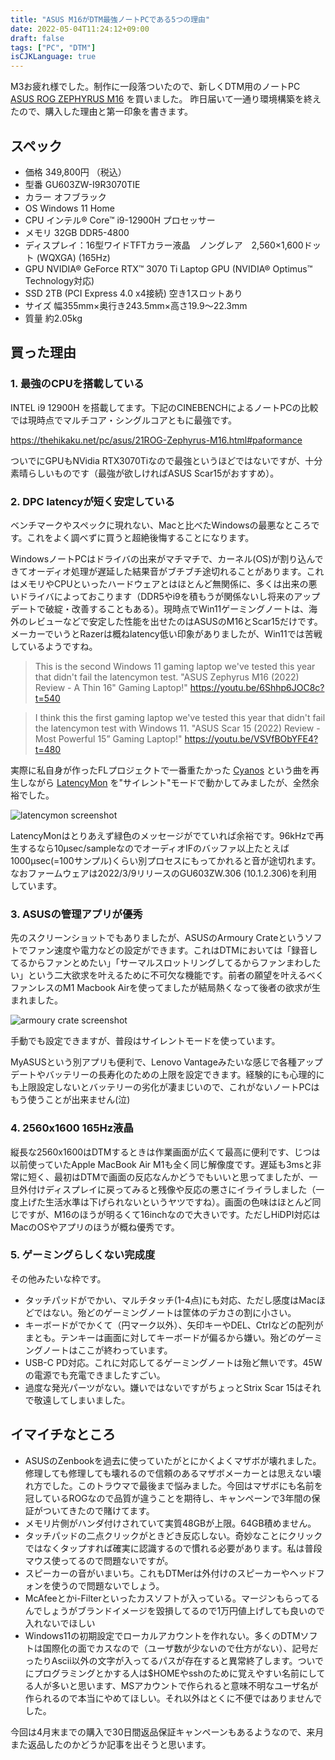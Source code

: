 ```yaml
---
title: "ASUS M16がDTM最強ノートPCである5つの理由"
date: 2022-05-04T11:24:12+09:00
draft: false
tags: ["PC", "DTM"]
isCJKLanguage: true
---
```


M3お疲れ様でした。制作に一段落ついたので、新しくDTM用のノートPC [ASUS ROG ZEPHYRUS M16](https://jp.store.asus.com/store/asusjp/ja_JP/pd/productID.5603530000) を買いました。
昨日届いて一通り環境構築を終えたので、購入した理由と第一印象を書きます。

## スペック

- 価格 349,800円 （税込）
- 型番 GU603ZW-I9R3070TIE
- カラー オフブラック
- OS Windows 11 Home
- CPU インテル® Core™ i9-12900H プロセッサー
- メモリ 32GB DDR5-4800
- ディスプレイ：16型ワイドTFTカラー液晶　ノングレア　2,560×1,600ドット (WQXGA) (165Hz)
- GPU NVIDIA® GeForce RTX™ 3070 Ti Laptop GPU (NVIDIA® Optimus™ Technology対応)
- SSD 2TB (PCI Express 4.0 x4接続) 空き1スロットあり
- サイズ 幅355mm×奥行き243.5mm×高さ19.9～22.3mm
- 質量 約2.05kg

## 買った理由

### 1. 最強のCPUを搭載している

INTEL i9 12900H を搭載してます。下記のCINEBENCHによるノートPCの比較では現時点でマルチコア・シングルコアともに最強です。

https://thehikaku.net/pc/asus/21ROG-Zephyrus-M16.html#paformance

ついでにGPUもNVidia RTX3070Tiなので最強というほどではないですが、十分素晴らしいものです（最強が欲しければASUS Scar15がおすすめ）。

### 2. DPC latencyが短く安定している

ベンチマークやスペックに現れない、Macと比べたWindowsの最悪なところです。これをよく調べずに買うと超絶後悔することになります。

WindowsノートPCはドライバの出来がマチマチで、カーネル(OS)が割り込んできてオーディオ処理が遅延した結果音がブチブチ途切れることがあります。これはメモリやCPUといったハードウェアとはほとんど無関係に、多くは出来の悪いドライバによっておこります（DDR5やi9を積もうが関係ないし将来のアップデートで破綻・改善することもある）。現時点でWin11ゲーミングノートは、海外のレビューなどで安定した性能を出せたのはASUSのM16とScar15だけです。メーカーでいうとRazerは概ねlatency低い印象がありましたが、Win11では苦戦しているようですね。

> This is the second Windows 11 gaming laptop we've tested this year that didn't fail the latencymon test. "ASUS Zephyrus M16 (2022) Review - A Thin 16" Gaming Laptop!" https://youtu.be/6Shhp6JOC8c?t=540

> I think this the first gaming laptop we've tested this year that didn't fail the latencymon test with Windows 11. "ASUS Scar 15 (2022) Review - Most Powerful 15” Gaming Laptop!" https://youtu.be/VSVfBObYFE4?t=480

実際に私自身が作ったFLプロジェクトで一番重たかった [Cyanos](https://soundcloud.com/yuy_h/2020_m3-anemone) という曲を再生しながら [LatencyMon](https://www.resplendence.com/latencymon) を"サイレント"モードで動かしてみましたが、全然余裕でした。

![latencymon screenshot](https://user-images.githubusercontent.com/57452864/166607867-6271acd7-8b99-4f75-b5b8-af60c1f036d7.png)

LatencyMonはとりあえず緑色のメッセージがでていれば余裕です。96kHzで再生するなら10μsec/sampleなのでオーディオIFのバッファ以上たとえば1000μsec(=100サンプル)くらい別プロセスにもってかれると音が途切れます。なおファームウェアは2022/3/9リリースのGU603ZW.306 (10.1.2.306)を利用しています。

### 3. ASUSの管理アプリが優秀

先のスクリーンショットでもありましたが、ASUSのArmoury Crateというソフトでファン速度や電力などの設定ができます。これはDTMにおいては「録音してるからファンとめたい」「サーマルスロットリングしてるからファンまわしたい」という二大欲求を叶えるために不可欠な機能です。前者の願望を叶えるべくファンレスのM1 Macbook Airを使ってましたが結局熱くなって後者の欲求が生まれました。

![armoury crate screenshot](https://user-images.githubusercontent.com/57452864/166610540-65ec30c1-6c48-4f86-8811-fc3dbeaaa8b4.png)

手動でも設定できますが、普段はサイレントモードを使っています。

MyASUSという別アプリも便利で、Lenovo Vantageみたいな感じで各種アップデートやバッテリーの長寿化のための上限を設定できます。経験的にも心理的にも上限設定しないとバッテリーの劣化が凄まじいので、これがないノートPCはもう使うことが出来ません(泣)

### 4. 2560x1600 165Hz液晶

縦長な2560x1600はDTMするときは作業画面が広くて最高に便利です、じつは以前使っていたApple MacBook Air M1も全く同じ解像度です。遅延も3msと非常に短く、最初はDTMで画面の反応なんかどうでもいいと思ってましたが、一旦外付けディスプレイに戻ってみると残像や反応の悪さにイライラしました（一度上げた生活水準は下げられないというヤツですね）。画面の色味はほとんど同じですが、M16のほうが明るくて16inchなので大きいです。ただしHiDPI対応はMacのOSやアプリのほうが概ね優秀です。

### 5. ゲーミングらしくない完成度

その他みたいな枠です。

- タッチパッドがでかい、マルチタッチ(1-4点)にも対応、ただし感度はMacほどではない。殆どのゲーミングノートは筐体のデカさの割に小さい。
- キーボードがでかくて（円マーク以外）、矢印キーやDEL、Ctrlなどの配列がまとも。テンキーは画面に対してキーボードが偏るから嫌い。殆どのゲーミングノートはここが終わっています。
- USB-C PD対応。これに対応してるゲーミングノートは殆ど無いです。45Wの電源でも充電できましたすごい。
- 過度な発光パーツがない。嫌いではないですがちょっとStrix Scar 15はそれで敬遠してしまいました。

## イマイチなところ

- ASUSのZenbookを過去に使っていたがとにかくよくマザボが壊れました。修理しても修理しても壊れるので信頼のあるマザボメーカーとは思えない壊れ方でした。このトラウマで最後まで悩みました。今回はマザボにも名前を冠しているROGなので品質が違うことを期待し、キャンペーンで3年間の保証がついてきたので賭けてます。
- メモリ片側がハンダ付けされていて実質48GBが上限。64GB積めません。
- タッチパッドの二点クリックがときどき反応しない。奇妙なことにクリックではなくタップすれば確実に認識するので慣れる必要があります。私は普段マウス使ってるので問題ないですが。
- スピーカーの音がいまいち。これもDTMerは外付けのスピーカーやヘッドフォンを使うので問題ないでしょう。
- McAfeeとかi-Filterといったカスソフトが入っている。マージンもらってるんでしょうがブランドイメージを毀損してるので1万円値上げしても良いので入れないでほしい
- Windows11の初期設定でローカルアカウントを作れない。多くのDTMソフトは国際化の面でカスなので（ユーザ数が少ないので仕方がない）、記号だったりAscii以外の文字が入ってるパスが存在すると異常終了します。ついでにプログラミングとかする人は$HOMEやsshのために覚えやすい名前にしてる人が多いと思います、MSアカウントで作られると意味不明なユーザ名が作られるので本当にやめてほしい。それ以外はとくに不便ではありませんでした。

今回は4月末までの購入で30日間返品保証キャンペーンもあるようなので、来月また返品したのかどうか記事を出そうと思います。
